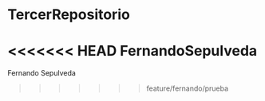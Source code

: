 # TercerRepositorio
<<<<<<< HEAD
FernandoSepulveda
=======
Fernando Sepulveda
>>>>>>> feature/fernando/prueba
